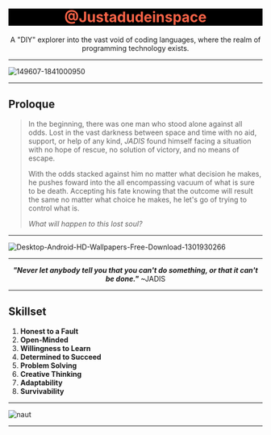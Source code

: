 <div id="header"> <center><h1 style="color: Tomato; border-color: Tomato; background-color:black;">@Justadudeinspace</h1></center> <center><p>A "DIY" explorer into the vast void of coding languages, where the realm of programming technology exists.</p></center> </div>

_______________________________


![149607-1841000950](https://github.com/user-attachments/assets/b3bc78b7-a377-4264-85fb-0c3a472205d0)

_______________________________

## **Proloque**

> 
> In the beginning, there was one man who stood alone against all odds. Lost in the vast darkness between space and time with no aid, support, or help of any kind, *JADIS* found himself facing a situation with no hope of rescue, no solution of victory, and no means of escape. 
> 
> With the odds stacked against him no matter what decision he makes, he pushes foward into the all encompassing vacuum of what is sure to be death. Accepting his fate knowing that the outcome will result the same no matter what choice he makes, he let's go of trying to control what is.
> 
> *What will happen to this lost soul?*
> 
_______________________________

![Desktop-Android-HD-Wallpapers-Free-Download-1301930266](https://github.com/user-attachments/assets/eab39412-b2ee-4093-8e7d-dbb322c59bda)

_______________________________

<center><quote><b><i>"Never let anybody tell you that you can't do something, or that it can't be done."</i></b> ~JADIS</quote></center>

_______________________________

## **Skillset**

1. **Honest to a Fault**
2. **Open-Minded**
3. **Willingness to Learn**
4. **Determined to Succeed**
5. **Problem Solving**
6. **Creative Thinking**
7. **Adaptability**
8. **Survivability**

_______________________________

![naut](https://github.com/user-attachments/assets/f95e806c-b634-4a37-97f0-459058521096)

_______________________________
